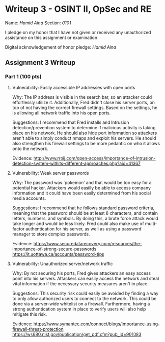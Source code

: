 Writeup 3 - OSINT II, OpSec and RE
======

Name: *Hamid Aina*
Section: *0101*

I pledge on my honor that I have not given or received any unauthorized assistance on this assignment or examination.

Digital acknowledgement of honor pledge: *Hamid Aina*

## Assignment 3 Writeup

### Part 1 (100 pts)

1. Vulnerability: Easily accessible IP addresses with open ports

   Why: The IP address is visible in the search bar, so an attacker could effortlessly utilize it. Additionally, Fred didn't close his server ports, on top of not having the correct firewall settings. Based on the settings, he is allowing all network traffic into his open ports.
   
   Suggestions: I recommend that Fred installs and Intrusion detection/prevention system to determine if malicious activity is taking place on his network. He should also hide port information so attackers aren't able to simply conduct nmaps and exploit his servers. He should also strengthen his firewall settings to be more pedantic on who it allows onto the network.
   
   Evidence: http://www.rroij.com/open-access/importance-of-intrusion-detection-system-withits-different-approaches.php?aid=41367
   

2. Vulnerability: Weak server passwords

   Why: The password was 'pokemon' and that would be too easy for a potential hacker. Attackers would easiily be able to access company information and it could have been easily determined from his social media accounts.
   
   Suggestions: I recommend that he follows standard password criteria, meaning that the password should be at least 8 characters, and contain letters, numbers, and symbols. By doing this, a brute force attack would take longer and would be less likely. Fred could also make use of multi-factor authentication for his server, as well as using a password manager to store complex passwords.
   
   Evidence: https://www.securedatarecovery.com/resources/the-importance-of-strong-secure-passwords
   https://it.uottawa.ca/accounts/password-tips
   
   
3. Vulnerability: Unauthorized server/network traffic

   Why: By not securing his ports, Fred gives attackers an easy access point into his servers. Attackers can easily access the network and steal vital information if the necessary security measures aren't in place.
   
   Suggestions: This security risk could easily be avoided by finding a way to only allow authorized users to connect to the network. This could be done via a server-wide whitelist on a firewall. Furthermore, having a strong authentication system in place to verify users will also help mitigate this risk.
   
   Evidence: https://www.symantec.com/connect/blogs/importance-using-firewall-threat-protection
   https://ws680.nist.gov/publication/get_pdf.cfm?pub_id=901083




